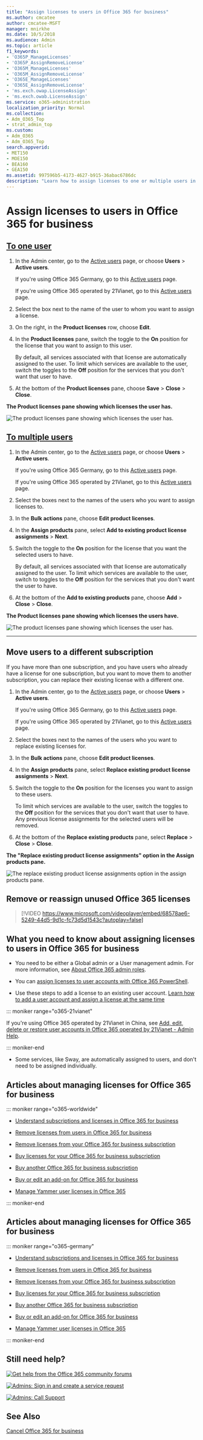 ```yaml
---
title: "Assign licenses to users in Office 365 for business"
ms.author: cmcatee
author: cmcatee-MSFT
manager: mnirkhe
ms.date: 10/5/2018
ms.audience: Admin
ms.topic: article
f1_keywords:
- 'O365P_ManageLicenses'
- 'O365P_AssignRemoveLicense'
- 'O365M_ManageLicenses'
- 'O365M_AssignRemoveLicense'
- 'O365E_ManageLicenses'
- 'O365E_AssignRemoveLicense'
- 'ms.exch.owap.LicenseAssign'
- 'ms.exch.owab.LicenseAssign'
ms.service: o365-administration
localization_priority: Normal
ms.collection:
- Adm_O365_Top
- strat_admin_top
ms.custom:
- Adm_O365
- Adm_O365_Top
search.appverid:
- MET150
- MOE150
- BEA160
- GEA150
ms.assetid: 997596b5-4173-4627-b915-36abac6786dc
description: "Learn how to assign licenses to one or multiple users in Office 365 for business, move users to a new subscription, or remove or reassign unused Office 365 licenses."
---
```


# Assign licenses to users in Office 365 for business

## [To one user](#tab/)
  
1. In the Admin center, go to the [Active users](https://go.microsoft.com/fwlink/p/?linkid=834822) page, or choose **Users** \> **Active users**.
    
    If you're using Office 365 Germany, go to this [Active users](https://go.microsoft.com/fwlink/p/?linkid=847686) page. 
    
    If you're using Office 365 operated by 21Vianet, go to this [Active users](https://go.microsoft.com/fwlink/p/?linkid=850628) page. 
    
2. Select the box next to the name of the user to whom you want to assign a license.
    
3. On the right, in the **Product licenses** row, choose **Edit**.
    
4. In the **Product licenses** pane, switch the toggle to the **On** position for the license that you want to assign to this user. 
    
    By default, all services associated with that license are automatically assigned to the user. To limit which services are available to the user, switch the toggles to the **Off** position for the services that you don't want that user to have. 
    
5. At the bottom of the **Product licenses** pane, choose **Save** \> **Close** \> **Close**.
    
**The Product licenses pane showing which licenses the user has.**

![The product licenses pane showing which licenses the user has.](../media/fbab37fe-bcd5-4a5e-86bf-921879c963f7.png)
  
## [To multiple users](#tab/)
  
1. In the Admin center, go to the [Active users](https://go.microsoft.com/fwlink/p/?linkid=834822) page, or choose **Users** \> **Active users**.
    
    If you're using Office 365 Germany, go to this [Active users](https://go.microsoft.com/fwlink/p/?linkid=847686) page. 
    
    If you're using Office 365 operated by 21Vianet, go to this [Active users](https://go.microsoft.com/fwlink/p/?linkid=850628) page. 
    
2. Select the boxes next to the names of the users who you want to assign licenses to.
    
3. In the **Bulk actions** pane, choose **Edit product licenses**.
    
4. In the **Assign products** pane, select **Add to existing product license assignments** \> **Next**.
    
5. Switch the toggle to the **On** position for the license that you want the selected users to have. 
    
    By default, all services associated with that license are automatically assigned to the user. To limit which services are available to the user, switch to toggles to the **Off** position for the services that you don't want the user to have. 
    
6. At the bottom of the **Add to existing products** pane, choose **Add** \> **Close** \> **Close**.
    
**The Product licenses pane showing which licenses the users have.**

![The product licenses pane showing which licenses the user has.](../media/fbab37fe-bcd5-4a5e-86bf-921879c963f7.png)
  
---

## Move users to a different subscription

If you have more than one subscription, and you have users who already have a license for one subscription, but you want to move them to another subscription, you can replace their existing license with a different one.
  
1. In the Admin center, go to the [Active users](https://go.microsoft.com/fwlink/p/?linkid=834822) page, or choose **Users** \> **Active users**.
    
    If you're using Office 365 Germany, go to this [Active users](https://go.microsoft.com/fwlink/p/?linkid=847686) page. 
    
    If you're using Office 365 operated by 21Vianet, go to this [Active users](https://go.microsoft.com/fwlink/p/?linkid=850628) page. 
    
2. Select the boxes next to the names of the users who you want to replace existing licenses for.
    
3. In the **Bulk actions** pane, choose **Edit product licenses**.
    
4. In the **Assign products** pane, select **Replace existing product license assignments** \> **Next**.
    
5. Switch the toggle to the **On** position for the licenses you want to assign to these users. 
    
    To limit which services are available to the user, switch the toggles to the **Off** position for the services that you don't want that user to have. Any previous license assignments for the selected users will be removed. 
    
6. At the bottom of the **Replace existing products** pane, select **Replace** \> **Close** \> **Close**.
    
**The "Replace existing product license assignments" option in the Assign products pane.**

![The replace existing product license assignments option in the assign products pane.](../media/69125d1e-603d-41ac-bd12-edfef62d744f.png)
  
## Remove or reassign unused Office 365 licenses

> [!VIDEO https://www.microsoft.com/videoplayer/embed/68578ae6-5249-44d5-9d1c-fc73d5d1543c?autoplay=false]
  
## What you need to know about assigning licenses to users in Office 365 for business

- You need to be either a Global admin or a User management admin. For more information, see [About Office 365 admin roles](../add-users-2/about-admin-roles.md).
    
- You can [assign licenses to user accounts with Office 365 PowerShell](https://go.microsoft.com/fwlink/p/?linkid=850410).
    
- Use these steps to add a license to an existing user account. [Learn how to add a user account and assign a license at the same time](../add-users-2/add-users-2.md)
    
::: moniker range="o365-21vianet"

If you're using Office 365 operated by 21Vianet in China, see [Add, edit, delete or restore user accounts in Office 365 operated by 21Vianet - Admin Help](https://support.office.com/article/39772f78-1df9-4b82-a3e5-f8ad41e66807).

::: moniker-end

- Some services, like Sway, are automatically assigned to users, and don't need to be assigned individually.
    
## Articles about managing licenses for Office 365 for business

::: moniker range="o365-worldwide"

- [Understand subscriptions and licenses in Office 365 for business](subscriptions-and-licenses.md)
    
- [Remove licenses from users in Office 365 for business](remove-licenses-from-users.md)
    
- [Remove licenses from your Office 365 for business subscription](remove-licenses-from-subscription.md)
    
- [Buy licenses for your Office 365 for business subscription](buy-licenses.md)
    
- [Buy another Office 365 for business subscription](buy-another-subscription-0.md)
    
- [Buy or edit an add-on for Office 365 for business](buy-or-edit-an-add-on.md)
    
- [Manage Yammer user licenses in Office 365](https://support.office.com/article/34a67e3a-3fd8-4e54-bffb-dd5ad0e48590.aspx)
    
::: moniker-end

## Articles about managing licenses for Office 365 for business

::: moniker range="o365-germany"

- [Understand subscriptions and licenses in Office 365 for business](subscriptions-and-licenses.md)
    
- [Remove licenses from users in Office 365 for business](remove-licenses-from-users.md)
    
- [Remove licenses from your Office 365 for business subscription](remove-licenses-from-subscription.md)
    
- [Buy licenses for your Office 365 for business subscription](buy-licenses.md)
    
- [Buy another Office 365 for business subscription](buy-another-subscription-0.md)
    
- [Buy or edit an add-on for Office 365 for business](buy-or-edit-an-add-on.md)
    
- [Manage Yammer user licenses in Office 365](https://support.office.com/article/34a67e3a-3fd8-4e54-bffb-dd5ad0e48590.aspx)
    
::: moniker-end

## Still need help?

[![Get help from the Office 365 community forums](../media/12a746cc-184b-4288-908c-f718ce9c4ba5.png)](https://go.microsoft.com/fwlink/p/?LinkId=518605)
  
[![Admins: Sign in and create a service request](../media/10862798-181d-47a5-ae4f-3f8d5a2874d4.png)]( https://go.microsoft.com/fwlink/p/?LinkId=519124)
  
[![Admins: Call Support](../media/9f262e67-e8c9-4fc0-85c2-b3f4cfbc064e.png)](https://go.microsoft.com/fwlink/p/?LinkID=518322)
  
## See Also

[Cancel Office 365 for business](cancel-your-subscription.md)
  

